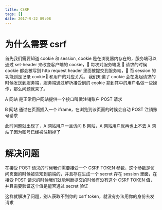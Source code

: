 ```yaml
---
title: CSRF
tags: []
date: 2017-9-22 09:08
---
```


# 为什么需要 csrf

首先我们需要知道 cookie 和 session, cookie 是在浏览器内存在的，服务端可以通过 set-header 来改变客户端的 cookie， 每次对服务端发  请求的时候 cookie 都会被写到 http request header 里面被提交到服务端， 而 session 的功能则是记录 cookie 和用户的对应关系。
我们知道了 cookie 会在发起请求的时候发送到服务端，服务端通过解析接受到的 cookie 拿到其中的用户名做一些操作，那么问题就来了。

A 网站 是正常用户网站提供一个接口叫做注销账户 POST 请求

B 网站 通过在页面插入一个 iframe，在浏览到该页面的时候会自动 POST 注销账号请求

此时问题就出现了，A 网站用户一旦访问 B 网站，A 网站用户就再也上不去 A 网站了因为账号已经被注销掉了

# 解决问题

在接受 POST 请求的时候我们需要接受一个 CSRF TOKEN 参数，这个参数是访问页面的时候被告知到前端的，并且存在生成一个 secret 存在 session 里面，在接受 POST 请求的时候我们就能判断提交的时候有没有这个 CSRF TOKEN 值，并且需要验证这个值是能否通过 secret 验证

这样就解决了问题，别人获取不到你的 csrf token，就没有办法用你的身份去发请求
